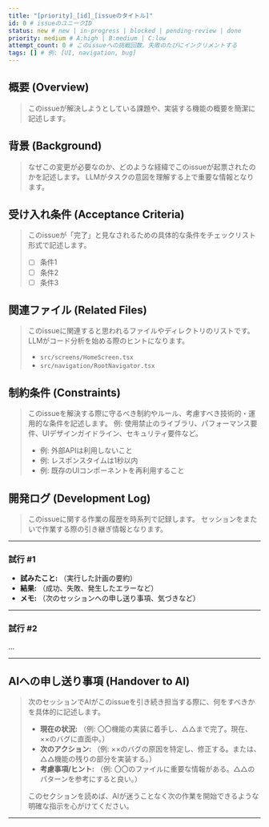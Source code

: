 ```yaml
---
title: "[priority]_[id]_[issueのタイトル]"
id: 0 # issueのユニークID
status: new # new | in-progress | blocked | pending-review | done
priority: medium # A:high | B:medium | C:low
attempt_count: 0 # このissueへの挑戦回数。失敗のたびにインクリメントする
tags: [] # 例: [UI, navigation, bug]
---
```


## 概要 (Overview)

> このissueが解決しようとしている課題や、実装する機能の概要を簡潔に記述します。

## 背景 (Background)

> なぜこの変更が必要なのか、どのような経緯でこのissueが起票されたのかを記述します。
> LLMがタスクの意図を理解する上で重要な情報となります。

## 受け入れ条件 (Acceptance Criteria)

> このissueが「完了」と見なされるための具体的な条件をチェックリスト形式で記述します。
>
> - [ ] 条件1
> - [ ] 条件2
> - [ ] 条件3

## 関連ファイル (Related Files)

> このissueに関連すると思われるファイルやディレクトリのリストです。
> LLMがコード分析を始める際のヒントになります。
>
> - `src/screens/HomeScreen.tsx`
> - `src/navigation/RootNavigator.tsx`

## 制約条件 (Constraints)

> このissueを解決する際に守るべき制約やルール、考慮すべき技術的・運用的な条件を記述します。
> 例: 使用禁止のライブラリ、パフォーマンス要件、UIデザインガイドライン、セキュリティ要件など。
>
> - 例: 外部APIは利用しないこと
> - 例: レスポンスタイムは1秒以内
> - 例: 既存のUIコンポーネントを再利用すること

## 開発ログ (Development Log)

> このissueに関する作業の履歴を時系列で記録します。
> セッションをまたいで作業する際の引き継ぎ情報となります。

---
### 試行 #1

- **試みたこと:** （実行した計画の要約）
- **結果:** （成功、失敗、発生したエラーなど）
- **メモ:** （次のセッションへの申し送り事項、気づきなど）

---
### 試行 #2
...

---

## AIへの申し送り事項 (Handover to AI)

> 次のセッションでAIがこのissueを引き続き担当する際に、何をすべきかを具体的に記述します。
>
> - **現在の状況:** （例: 〇〇機能の実装に着手し、△△まで完了。現在、××のバグに直面中。）
> - **次のアクション:** （例: ××のバグの原因を特定し、修正する。または、△△機能の残りの部分を実装する。）
> - **考慮事項/ヒント:** （例: 〇〇のファイルに重要な情報がある。△△のパターンを参考にすると良い。）
>
> このセクションを読めば、AIが迷うことなく次の作業を開始できるような明確な指示を心がけてください。


---
